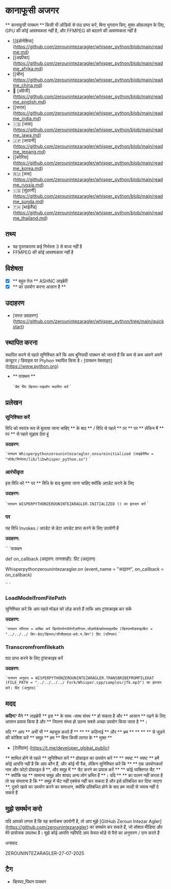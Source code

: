# कानाफूसी अजगर

** कानाफूसी पायथन ** किसी भी ऑडियो से पाठ प्राप्त करें, बिना भुगतान किए, मुफ्त ऑफ़लाइन के लिए, GPU की कोई आवश्यकता नहीं है, और FFMPEG को बदलने की आवश्यकता नहीं है

- [[इंडोनेशिया] (https://github.com/zerounintezaragler/whisper_python/blob/main/readme.md)
- [[अफ्रीका] (https://github.com/zerounintezaragler/whisper_python/blob/main/readme_afrika.md)
- [[चीन] (https://github.com/zerounintezaragler/whisper_python/blob/main/readme_china.md)
- 🏴󠁧󠁢󠁥󠁮󠁧󠁿 [अंग्रेजी] (https://github.com/zerounintezaragler/whisper_python/blob/main/readme_english.md)
- [[भारत] (https://github.com/zerounintezaragler/whisper_python/blob/main/readme_india.md)
- 🇮🇩 [जावा] (https://github.com/zerounintezaragler/whisper_python/blob/main/readme_jawa.md)
- 🇯🇵 [जापानी] (https://github.com/zerounintezaragler/whisper_python/blob/main/readme_jepang.md)
- [[कोरिया] (https://github.com/zerounintezaragler/whisper_python/blob/main/readme_korea.md)
- 🇷🇺 [रूस] (https://github.com/zerounintezaragler/whisper_python/blob/main/readme_russia.md)
- 🇮🇩 [सुंदरनी] (https://github.com/zerounintezaragler/whisper_python/blob/main/readme_sunda.md)
- 🇹🇭 [थाईलैंड] (https://github.com/zerounintezaragler/whisper_python/blob/main/readme_thailand.md)

## तथ्य

- यह पुस्तकालय कई निर्भरता 3 से बाध्य नहीं है
- FFMPEG की कोई आवश्यकता नहीं है

## विशेषता

- [x] ** बहुत तेज़ ** ASHNC लाइब्रेरी
- [x] ** का उपयोग करना आसान है **

## उदाहरण

- [सरल उदाहरण] (https://github.com/zerounintezaragler/whisper_python/tree/main/quickstart)

## स्थापित करना

स्थापित करने से पहले सुनिश्चित करें कि आप बुनियादी पायथन को जानते हैं कि कम से कम आपने अपने कंप्यूटर / डिवाइस पर Ptyhon स्थापित किया है। [पायथन वेबसाइट] (https://www.python.org)

- ** पायथन **

  `` `बैश
  पिप व्हिस्पर-पाइथॉन स्थापित करें
  `` `

## प्रलेखन

### सुनिश्चित करें

विधि को स्वतंत्र रूप से बुलाया जाना चाहिए ** के बाद ** / विधि से पहले ** पर ** पर ** लेकिन मैं ** पर ** से पहले सुझाव देता हूं

**उदाहरण:**

`` `पायथन
  Whisperpythonzerounintezaragler.ensureinitialized (लाइब्रेरीपैथ = "फोर्क/निर्भरता/lib/libwhisper_python.so")
`` `

### आरंभीकृत

इस विधि को ** पर ** विधि के बाद बुलाया जाना चाहिए क्योंकि अपडेट करने के लिए

**उदाहरण:**

`` `पायथन
  WISPERPYTHONZEROUNINTEZARAGLER.INITIALIZED () का इंतजार करें
`` `

### पर

यह विधि Invokes / अपडेट से डेटा अपडेट प्राप्त करने के लिए उपयोगी है

**उदाहरण:**

`` `पायथन

  def on_callback (अद्यतन: तानाशाही):
    प्रिंट (अद्यतन)

  Whisperpythonzerounintezaragler.on (event_name = "अद्यतन", on_callback = on_callback)
  
`` `


### LoadModelfromFilePath

सुनिश्चित करें कि आप पहले मॉडल को लोड करते हैं ताकि आप ट्रांसक्राइब कर सकें

**उदाहरण:**

`` `पायथन
    परिणाम = प्रतीक्षा करें व्हिस्पेरपोनजेरोन्टेज़ारैग्लर.लोडमोडेल्फ्रोमफाइलपैथ (व्हिस्परमोडफाइल्कैट = "../../../ बिग-डेटा/व्हिस्पर/जीजीएमएल-बसे.न.बिन")
    प्रिंट (परिणाम)
`` `


### Transcromfromfilekath

पाठ प्राप्त करने के लिए ट्रांसक्राइब करें

**उदाहरण:**

`` `पायथन
    अनुवाद = WISPERPYTHONZEROUNINTEZARAGLER.TRANSBRIBEFROMFILEKAT (FILE_PATH = "../../../../ Fork/Whisper.cpp/samples/jfk.mp3") का इंतजार करें।
    प्रिंट (अनुवाद)
`` `

## मदद

**कठिन**? मैंने ** लाइब्रेरी ** इस ** के साथ -साथ संभव ** हो सकता है और ** आसान ** पढ़ने के लिए आसान प्रयास किया है और ** जितना संभव हो उतना सबसे अच्छा उपयोग किया जाता है **। 

यदि ** आप ** अभी भी ** महसूस करते हैं ** ** ** कठिनाई ** और ** भ्रम ** ** ** ** से जुड़ने की कोशिश करें ** समूह ** हम ** बिना किसी लागत के ** मुक्त **

- [टेलीग्राम] (https://t.me/developer_global_public)

** शामिल होने से पहले ** सुनिश्चित करें ** प्रोफ़ाइल का उपयोग करें ** ** स्पष्ट ** स्पष्ट ** हमें कोई आपत्ति नहीं है कि आप कौन हैं, और कोई भी रैंक, लेकिन सुनिश्चित करें कि ** ** एक उपयोगकर्ता नाम और फोटो प्रोफ़ाइल है **, और समूह में ** चैट करने का प्रयास करें ** ** कोई व्यक्तिगत चैट ** ** क्योंकि यह ** सामान्य समूह और शायद अन्य लोग भ्रमित हैं **। यदि ** ** का पालन नहीं करता है तो यह संभावना है कि ** समूह में चैट नहीं एक्सेस नहीं कर सकता है और इसे प्रतिबंधित कर दिया जाएगा **, दूसरे खाते का उपयोग करने का समाधान, क्योंकि प्रतिबंधित होने के बाद हम जल्दी से जवाब नहीं दे सकते हैं


## मुझे समर्थन करो

यदि आपको लगता है कि यह कार्यक्रम उपयोगी है, तो आप मुझे [GitHub Zeroun Intezar Agler] (https://github.com/zerounintezaragler) का समर्थन कर सकते हैं, जो सोशल मीडिया और मेरे प्रायोजक उपलब्ध है। मुझे कोई आपत्ति नहींयदि आप केवल थोड़े से पैसे का अनुसरण / दान करते हैं

धन्यवाद

ZEROUNINTEZARAGLER-27-07-2025


## टैग

- व्हिस्पर_पिथन पायथन